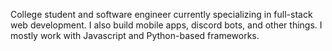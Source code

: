 College student and software engineer currently specializing in full-stack web development. I also build mobile apps, discord bots, and other things. I mostly work with Javascript and Python-based frameworks.

